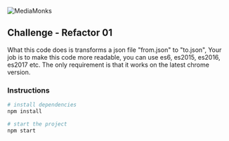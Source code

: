 ![MediaMonks](https://user-images.githubusercontent.com/1291730/35807771-80335046-0a62-11e8-9723-17c69c25bc07.jpg)

## Challenge - Refactor 01

What this code does is transforms a json file "from.json" to "to.json", Your job is to make this code more readable, you can use es6, es2015, es2016, es2017 etc. The only requirement is that it works on the latest chrome version.


### Instructions

``` bash
# install dependencies
npm install

# start the project
npm start
```
